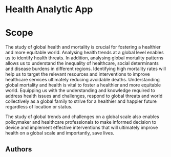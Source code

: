 # Health Analytic App

# Scope

The study of global health and mortality is crucial for fostering a healthier and more equitable world. Analysing health trends at a global level enables us to identify health threats. In addition, analysing global mortality patterns allows us to understand the inequality of healthcare, social determinants and disease burdens in different regions. Identifying high mortality rates will help us to target the relevant resources and interventions to improve healthcare services ultimately reducing avoidable deaths. Understanding global mortality and health is vital to foster a healthier and more equitable world. Equipping us with the understanding and knowledge required to address health issues and challenges, respond to global threats and world collectively as a global family to strive for a healthier and happier future regardless of location or status.

The study of global trends and challenges on a global scale also enables policymaker and healthcare professionals to make informed decision to device and implement effective interventions that will ultimately improve health on a global scale and importantly, save lives.

## Authors

